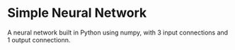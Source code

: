 # Simple Neural Network
A neural network built in Python using numpy, with 3 input connections and 1 output connectionn.


